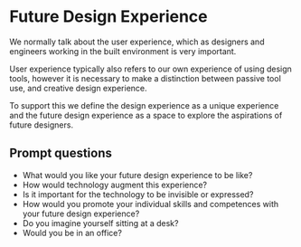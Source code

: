 # Future Design Experience

We normally talk about the user experience, which as designers and engineers working in the built environment is very important.

User experience typically also refers to our own experience of using design tools, however it is necessary to make a distinction between passive tool use, and creative design experience.

To support this we define the design experience as a unique experience and the future design experience as a space to explore the aspirations of future designers.


## Prompt questions
* What would you like your future design experience to be like?
* How would technology augment this experience?
* Is it important for the technology to be invisible or expressed?
* How would you promote your individual skills and competences with your future design experience?
* Do you imagine yourself sitting at a desk?
* Would you be in an office?


[McGinley et. al, 2015]: https://www.researchgate.net/publication/282664175_MorphoCarve_Carving_Morphogenetic_Prototypes

